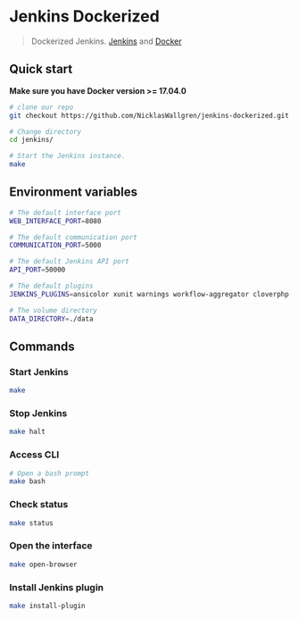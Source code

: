 # Jenkins Dockerized

> Dockerized Jenkins. 
[Jenkins](https://github.com/jenkinsci/docker) and 
[Docker](https://www.docker.com/) 

## Quick start
**Make sure you have Docker version >= 17.04.0**

```bash
# clone our repo
git checkout https://github.com/NicklasWallgren/jenkins-dockerized.git jenkins
```
```bash
# Change directory
cd jenkins/
```

```bash
# Start the Jenkins instance.
make
```

## Environment variables
```bash
# The default interface port
WEB_INTERFACE_PORT=8080

# The default communication port
COMMUNICATION_PORT=5000

# The default Jenkins API port
API_PORT=50000

# The default plugins
JENKINS_PLUGINS=ansicolor xunit warnings workflow-aggregator cloverphp checkstyle docker-workflow ssh ssh-slaves git credentials-binding pipeline-utility-steps workflow-aggregator timestamper jobConfigHistory pragprog mask-passwords lockable-resources

# The volume directory
DATA_DIRECTORY=./data
```

## Commands

### Start Jenkins
```bash
make

```
### Stop Jenkins
```bash
make halt

```
### Access CLI
```bash
# Open a bash prompt
make bash
```
### Check status
```bash
make status

```
### Open the interface
```bash
make open-browser

```
### Install Jenkins plugin
```bash
make install-plugin

